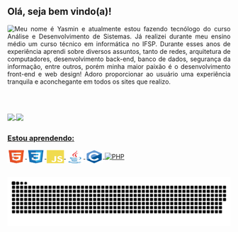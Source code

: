 <h2>Olá, seja bem vindo(a)!</h2>
<div>
  <img align="left" style="border-radius: 2px 2px;!important" src="https://i.pinimg.com/736x/ac/2b/e3/ac2be32d7557cb9ae83aeed111988479.jpg"> 
  <p align="justify">Meu nome é Yasmin e atualmente estou fazendo tecnólogo do curso Análise e Desenvolvimento de Sistemas. Já realizei durante meu ensino médio um curso técnico em informática no IFSP. Durante esses anos de experiência aprendi sobre diversos assuntos, tanto de redes, arquitetura de computadores, desenvolvimento back-end, banco de dados, segurança da informação, entre outros, porém minha maior paixão é o desenvolvimento front-end e web design! Adoro proporcionar ao usuário uma experiência tranquila e aconchegante em todos os sites que realizo.
 </p>
</div>

<br><br>
<div>
  <a href="https://github.com/Yasmin-Perestrelo">
  <img align="center" height="150em" src="https://github-readme-stats.vercel.app/api?username=Yasmin-Perestrelo&show_icons=true&theme=radical&count_private=true"/>
  <img align="center" height="150em" src="https://github-readme-stats.vercel.app/api/top-langs/?username=Yasmin-Perestrelo&layout=compact&theme=radical"/>
</div>
  
##

  <div align="left">
    <h3>Estou aprendendo:</h3>
    <img align="center" alt="HTML" height="30" width="40" src="https://raw.githubusercontent.com/devicons/devicon/master/icons/html5/html5-original.svg">
    <img align="center" alt="CSS" height="30" width="40" src="https://raw.githubusercontent.com/devicons/devicon/master/icons/css3/css3-original.svg">
    <img align="center" alt="Js" height="30" width="40" src="https://raw.githubusercontent.com/devicons/devicon/master/icons/javascript/javascript-plain.svg">
    <img align="center" alt="Java" height="30" width="40" src="https://raw.githubusercontent.com/devicons/devicon/master/icons/java/java-original.svg">
    <img align="center" alt="C" height="30" width="40" src="https://raw.githubusercontent.com/devicons/devicon/master/icons/c/c-original.svg">
    <img align="center" alt="PHP" height="30" width="40" src="https://cdn.jsdelivr.net/gh/devicons/devicon/icons/php/php-original.svg" />
  </div>
<br>
  
   ![Snake animation](https://github.com/Yasmin-Perestrelo/Yasmin-Perestrelo/blob/output/github-contribution-grid-snake.svg)
  
  
